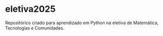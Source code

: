 # eletiva2025
Repositórico criado para aprendizado em Python na eletiva de Matemática, Tecnologias e Comunidades. 
